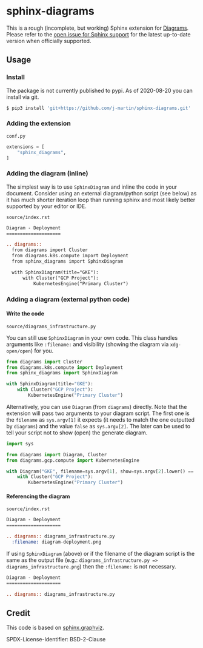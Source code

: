 # sphinx-diagrams

This is a rough (incomplete, but working) Sphinx extension for
[Diagrams](https://github.com/mingrammer/diagrams). Please refer to the [open
issue for Sphinx support](https://github.com/mingrammer/diagrams/issues/2) for
the latest up-to-date version when officially supported.

## Usage

### Install

The package is not currently published to pypi. As of 2020-08-20 you can install
via git.

```bash
$ pip3 install 'git+https://github.com/j-martin/sphinx-diagrams.git'
```

### Adding the extension

`conf.py`

```conf.py
extensions = [
    "sphinx_diagrams",
]
```

### Adding the diagram (inline)

The simplest way is to use `SphinxDiagram` and inline the code in your document.
Consider using an external diagram/python script (see below) as it has much
shorter iteration loop than running sphinx and most likely better supported by
your editor or IDE.

`source/index.rst`

```rst
Diagram - Deployment
====================

.. diagrams::
  from diagrams import Cluster
  from diagrams.k8s.compute import Deployment
  from sphinx_diagrams import SphinxDiagram

  with SphinxDiagram(title="GKE"):
      with Cluster("GCP Project"):
          KubernetesEngine("Primary Cluster")
```


### Adding a diagram (external python code)


#### Write the code

`source/diagrams_infrastructure.py`

You can still use `SphinxDiagram` in your own code. This class handles arguments
like `:filename:` and visibility (showing the diagram via `xdg-open/open`) for
you.

```python
from diagrams import Cluster
from diagrams.k8s.compute import Deployment
from sphinx_diagrams import SphinxDiagram

with SphinxDiagram(title="GKE"):
    with Cluster("GCP Project"):
        KubernetesEngine("Primary Cluster")

```

Alternatively, you can use `Diagram` (from `diagrams`) directly. Note that the
extension will pass two arguments to your diagram script. The first one is the
`filename` as `sys.argv[1]` it expects (it needs to match the one outputted by
`diagrams`) and the value `false` as `sys.argv[2]`. The later can be used to
tell your script not to show (open) the generate diagram.

```python
import sys

from diagrams import Diagram, Cluster
from diagrams.gcp.compute import KubernetesEngine

with Diagram("GKE", filename=sys.argv[1], show=sys.argv[2].lower() == 'true'):
    with Cluster("GCP Project"):
        KubernetesEngine("Primary Cluster")
```


#### Referencing the diagram

`source/index.rst`

```rst
Diagram - Deployment
====================

.. diagrams:: diagrams_infrastructure.py
  :filename: diagram-deployment.png
```

If using `SphinxDiagram` (above) or if the filename of the diagram script is the
same as the output file (e.g.: `diagrams_infrastructure.py =>
diagrams_infrastructure.png`) then the `:filename:` is not necessary.

```rst
Diagram - Deployment
====================

.. diagrams:: diagrams_infrastructure.py
```
## Credit

This code is based on
[sphinx.graphviz](https://github.com/buildthedocs/sphinx.graphviz/).

SPDX-License-Identifier: BSD-2-Clause
